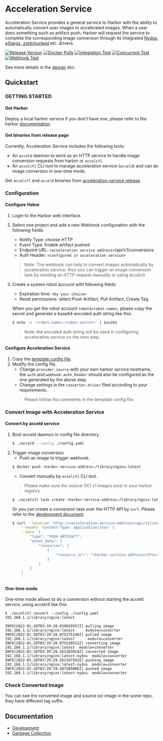 # Acceleration Service

Acceleration Service provides a general service to Harbor with the ability to automatically convert user images to accelerated images. When a user does something such as artifact push, Harbor will request the service to complete the corresponding image conversion through its integrated [Nydus](https://github.com/dragonflyoss/image-service),
[eStargz, zstdchunked](https://github.com/containerd/stargz-snapshotter) etc. drivers.

[![Release Version](https://img.shields.io/github/v/release/goharbor/acceleration-service?style=flat)](https://github.com/goharbor/acceleration-service/releases)
[![Docker Pulls](https://img.shields.io/docker/pulls/goharbor/harbor-acceld.svg)](https://hub.docker.com/r/goharbor/harbor-acceld/)
[![Integration Test](https://github.com/goharbor/acceleration-service/actions/workflows/integration-test.yml/badge.svg?branch=main)](https://github.com/goharbor/acceleration-service/actions/workflows/integration-test.yml)
[![Concurrent Test](https://github.com/goharbor/acceleration-service/actions/workflows/concurrent-test.yml/badge.svg?branch=main)](https://github.com/goharbor/acceleration-service/actions/workflows/concurrent-test.yml)
[![Webhook Test](https://github.com/goharbor/acceleration-service/actions/workflows/webhook-test.yml/badge.svg?branch=main)](https://github.com/goharbor/acceleration-service/actions/workflows/webhook-test.yml)

See more details in the [design](./docs/design.md) doc.

## Quickstart
### GETTING STARTED

#### Get Harbor

Deploy a local harbor service if you don't have one, please refer to the harbor [documentation](https://goharbor.io/docs/latest/install-config).

#### Get binaries from release page

Currently, Acceleration Service includes the following tools:

- An `acceld` daemon to work as an HTTP service to handle image conversion requests from harbor or `accelctl`.
- An `accelctl` CLI tool to manage acceleration service (`acceld`) and can do image conversion in one-time mode.

Get `accelctl` and `acceld` binaries from [acceleration-service release](https://github.com/goharbor/acceleration-service/releases/latest).

### Configuration

#### Configure Habor

1. Login to the Harbor web interface.
2. Select one project and add a new Webhook configuration with the following fields:
    * Notify Type: choose HTTP
    * Event Type: Enable artifact pushed
    * Endpoint URL: `<acceleration service address>`/api/v1/conversions
    * Auth Header: `<configured in acceleration service>`
    > Note: The webhook can help to convert images automatically by acceleration service.
    > Also you can trigger an image conversion task by sending an HTTP request manually or using accelctl.

3. Create a system robot account with following fields:
    * Expiration time: `<by your choice>`
    * Reset permissions: select Push Artifact, Pull Artifact, Create Tag

    When you get the robot account `robot$<robot-name>`, please copy the secret and
    generate a base64 encoded auth string like this:

    ```bash
    $ echo -n '<robot-name>:<robot-secret>' | base64
    ```
    > Note: the encoded auth string will be used in configuring acceleration service on the next step.

#### Configure Acceleration Service

1. Copy the [template config file](https://github.com/goharbor/acceleration-service/tree/main/misc/config).
2. Modify the config file.
    * Change `provider.source` with your own harbor service hostname, the `auth` and
    `webhook.auth_header` should also be configured as the one generated by the above step.
    * Change settings in the `converter.driver` filed according to your requirements.
    > Please follow the comments in the template config file.

### Convert Image with Acceleration Service

#### Convert by acceld service
1. Boot acceld daemon in config file directory
    ```bash
    $ ./acceld --config ./config.yaml
    ```
2. Trigger image conversion
    * Push an image to trigger webhook.
    ```bash
    $ docker push <harbor-service-address>/library/nginx:latest
    ```
    * Convert manually by `accelctl` CLI tool.
    > Please make sure the source OCI v1 images exist in your harbor registry.
    ```bash
    $ ./accelctl task create <harbor-service-address>/library/nginx:latest
    ```
    Or you can create a conversion task over the HTTP API by `curl`. Please
    refer to the [development document](./docs/development.md#api).
    ```bash
    $ curl --location 'http://<acceleration-service-address>/api/v1/conversions?sync=$snyc' \
        --header 'Content-Type: application/json' \
        --data '{
            "type": "PUSH_ARTIFACT",
            "event_data": {
                "resources": [
                    {
                        "resource_url": "<harbor-service-address>/dfns/alpine:latest"
                    }
                ]
            }
        }
        '
    ```

#### One-time mode

One-time mode allows to do a conversion without starting the acceld service, using accelctl like this:
```
$ ./accelctl convert --config ./config.yaml 192.168.1.1/library/nginx:latest

INFO[2022-01-28T03:39:28.039029557Z] pulling image 192.168.1.1/library/nginx:latest     module=converter
INFO[2022-01-28T03:39:28.075375146Z] pulled image 192.168.1.1/library/nginx:latest      module=converter
INFO[2022-01-28T03:39:28.075530522Z] converting image 192.168.1.1/library/nginx:latest  module=converter
INFO[2022-01-28T03:39:29.561103924Z] converted image 192.168.1.1/library/nginx:latest-nydus  module=converter
INFO[2022-01-28T03:39:29.561197593Z] pushing image 192.168.1.1/library/nginx:latest-nydus  module=converter
INFO[2022-01-28T03:39:29.587585066Z] pushed image 192.168.1.1/library/nginx:latest-nydus  module=converter
```

### Check Converted Image

You can see the converted image and source oci image in the some repo, they have different tag suffix.

## Documentation

* [Development](./docs/development.md)
* [Garbage Collection](./docs/garbage-collection.md)
